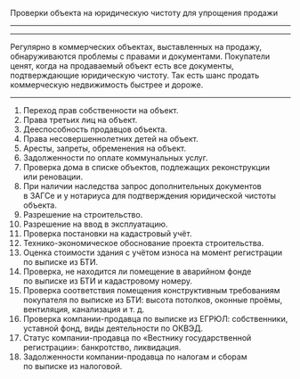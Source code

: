Проверки объекта на&nbsp;юридическую чистоту для&nbsp;упрощения продажи

----



----

Регулярно в&nbsp;коммерческих объектах, выставленных на&nbsp;продажу, обнаруживаются проблемы с&nbsp;правами и&nbsp;документами. Покупатели ценят, когда на&nbsp;продаваемый объект есть все&nbsp;документы, подтверждающие юридическую чистоту. Так&nbsp;есть шанс продать коммерческую недвижимость быстрее и&nbsp;дороже.

----

1. Переход прав собственности на&nbsp;объект.
2. Права третьих лиц на&nbsp;объект.
3. Дееспособность продавцов объекта.
4. Права несовершеннолетних детей на&nbsp;объект.
5. Аресты, запреты, обременения на&nbsp;объект.
6. Задолженности по&nbsp;оплате коммунальных услуг.
7. Проверка дома в&nbsp;списке объектов, подлежащих реконструкции или&nbsp;реновации.
8. При наличии наследства запрос дополнительных документов в&nbsp;ЗАГСе и&nbsp;у&nbsp;нотариуса для&nbsp;подтверждения юридической чистоты объекта.
9. Разрешение на&nbsp;строительство.
10. Разрешение на&nbsp;ввод в&nbsp;эксплуатацию.
11. Проверка постановки на&nbsp;кадастровый учёт.
12. Технико-экономическое обоснование проекта строительства.
13. Оценка стоимости здания с&nbsp;учётом износа на&nbsp;момент регистрации по&nbsp;выписке из&nbsp;БТИ.
14. Проверка, не&nbsp;находится ли помещение в&nbsp;аварийном фонде по&nbsp;выписке из&nbsp;БТИ и&nbsp;кадастровому номеру.
15. Проверка соответствия помещения конструктивным требованиям покупателя по&nbsp;выписке из&nbsp;БТИ: высота потолков, оконные проёмы, вентиляция, канализация и&nbsp;т.&nbsp;д.
16. Проверка компании-продавца по&nbsp;выписке из&nbsp;ЕГРЮЛ: собственники, уставной фонд, виды деятельности по&nbsp;ОКВЭД.
17. Статус компании-продавца по&nbsp;«Вестнику государственной регистрации»: банкротство, ликвидация.
18. Задолженности компании-продавца по&nbsp;налогам и&nbsp;сборам по&nbsp;выписке из&nbsp;налоговой.